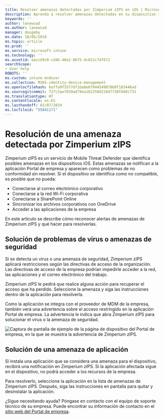 ```yaml
---
title: Resolver amenazas detectadas por Zimperium zIPS en iOS | Microsoft Docs
description: Aprenda a resolver amenazas detectadas en su dispositivo iOS.
keywords: ''
author: lenewsad
ms.author: lanewsad
manager: dougeby
ms.date: 10/05/2018
ms.topic: article
ms.prod: ''
ms.service: microsoft-intune
ms.technology: ''
ms.assetid: eaccd9c0-cd46-48e2-8675-4c022c74f672
searchScope:
- User help
ROBOTS: ''
ms.custom: intune-enduser
ms.collection: M365-identity-device-management
ms.openlocfilehash: 6affa9f3577d71ba8e0794454987860f183446ad
ms.sourcegitcommit: 727c3ae7659ad79ea162250d234d7730f840c731
ms.translationtype: HT
ms.contentlocale: es-ES
ms.lasthandoff: 02/07/2019
ms.locfileid: "55841171"
---
```

# <a name="resolve-a-threat-found-by-zimperium-zips"></a>Resolución de una amenaza detectada por Zimperium zIPS

Zimperium zIPS es un servicio de Mobile Threat Defender que identifica posibles amenazas en los dispositivos iOS. Estas amenazas se notifican a la aplicación Portal de empresa y aparecen como problemas de no conformidad sin resolver. Si el dispositivo se identifica como no compatible, es posible que no pueda:

* Conectarse al correo electrónico corporativo
* Conectarse a la red Wi-Fi corporativa
* Conectarse a SharePoint Online
* Sincronizar los archivos corporativos con OneDrive
* Acceder a las aplicaciones de la empresa

En este artículo se describe cómo reconocer alertas de amenazas de Zimperium zIPS y qué hacer para resolverlas. 

## <a name="troubleshoot-virus-or-security-threat"></a>Solución de problemas de virus o amenazas de seguridad  
Si se detecta un virus o una amenaza de seguridad, Zimperium zIPS aplicará restricciones según las directivas de acceso de la organización. Las directivas de acceso de la empresa podrían impedirle acceder a la red, las aplicaciones y el correo electrónico del trabajo.  

Zimperium zIPS le pedirá que realice alguna acción para recuperar el acceso que ha perdido. Seleccione la amenaza y siga las instrucciones dentro de la aplicación para resolverla.

Como la aplicación se integra con el proveedor de MDM de la empresa, también verá una advertencia sobre el acceso restringido en la aplicación Portal de empresa. La advertencia le indica que abra Zimperium zIPS para solucionar el virus o la amenaza de seguridad.  

  ![Captura de pantalla de ejemplo de la página de dispositivo del Portal de empresa, en la que se muestra la advertencia de Zimperium zIPS.](./media/CP-lookout-virus-banner-1808.png)  
  
## <a name="troubleshoot-an-app-threat"></a>Solución de una amenaza de aplicación

Si instala una aplicación que se considera una amenaza para el dispositivo, recibirá una notificación en Zimperium zIPS. Si la aplicación afectada sigue en el dispositivo, no podrá acceder a los recursos de la empresa.  

Para resolverlo, seleccione la aplicación en la lista de amenazas de Zimperium zIPS. Después, siga las instrucciones en pantalla para quitar y desinstalar la aplicación.  

¿Sigue necesitando ayuda? Póngase en contacto con el equipo de soporte técnico de su empresa. Puede encontrar su información de contacto en el [sitio web del Portal de empresa](https://go.microsoft.com/fwlink/?linkid=2010980).   
